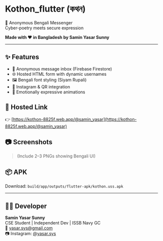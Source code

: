 # Kothon_flutter (কথন)

📮 Anonymous Bengali Messenger  
Cyber-poetry meets secure expression

**Made with ❤️ in Bangladesh by Samin Yasar Sunny**

---

## ✨ Features

- 🔐 Anonymous message inbox (Firebase Firestore)
- 🌐 Hosted HTML form with dynamic usernames
- 🖼️ Bengali font styling (Siyam Rupali)
- 🔗 Instagram & QR integration
- 💌 Emotionally expressive animations

## 🚀 Hosted Link

👉 [https://kothon-8825f.web.app/@samin_yasar](https://kothon-8825f.web.app/@samin_yasar)

## 📷 Screenshots

> (Include 2–3 PNGs showing Bengali UI)

## 📦 APK

Download: `build/app/outputs/flutter-apk/kothon.uss.apk`

---

## 🧑‍💻 Developer

**Samin Yasar Sunny**  
CSE Student | Independent Dev | ISSB Navy GC  
📧 yasar.sys@gmail.com  
📷 Instagram: [@yasar.sys](https://instagram.com/yasar.sys)
